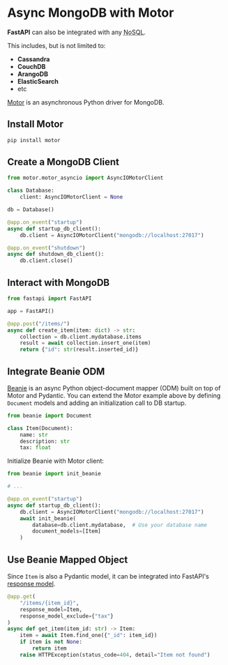 # Async MongoDB with Motor

**FastAPI** can also be integrated with any <abbr title="Distributed database (Big Data), also 'Not Only SQL'">NoSQL</abbr>.

This includes, but is not limited to:

* **Cassandra**
* **CouchDB**
* **ArangoDB**
* **ElasticSearch**
* etc

[Motor](https://motor.readthedocs.io/en/stable/index.html) is an asynchronous Python driver for MongoDB.

## Install Motor

```bash
pip install motor
```

## Create a MongoDB Client

```Python hl_lines="10"
from motor.motor_asyncio import AsyncIOMotorClient

class Database:
    client: AsyncIOMotorClient = None

db = Database()

@app.on_event("startup")
async def startup_db_client():
    db.client = AsyncIOMotorClient("mongodb://localhost:27017")

@app.on_event("shutdown")
async def shutdown_db_client():
    db.client.close()
```

## Interact with MongoDB

```Python hl_lines="7-8"
from fastapi import FastAPI

app = FastAPI()

@app.post("/items/")
async def create_item(item: dict) -> str:
    collection = db.client.mydatabase.items  
    result = await collection.insert_one(item)
    return {"id": str(result.inserted_id)}
```

## Integrate Beanie ODM

[Beanie](https://roman-right.github.io/beanie/) is an async Python object-document mapper (ODM) built on top of Motor and Pydantic.
You can extend the Motor example above by defining `Document` models and adding an initialization call to DB startup.

```Python
from beanie import Document

class Item(Document):
    name: str
    description: str
    tax: float
```

Initialize Beanie with Motor client:

```Python hl_lines="8-11"
from beanie import init_beanie

# ...

@app.on_event("startup")
async def startup_db_client():
    db.client = AsyncIOMotorClient("mongodb://localhost:27017")
    await init_beanie(
        database=db.client.mydatabase,  # Use your database name
        document_models=[Item]
    )
```

## Use Beanie Mapped Object

Since `Item` is also a Pydantic model, it can be integrated into FastAPI's [response model](https://fastapi.tiangolo.com/tutorial/response-model/).

```Python
@app.get(
    "/items/{item_id}",
    response_model=Item,
    response_model_exclude={"tax"}
)
async def get_item(item_id: str) -> Item:
    item = await Item.find_one({"_id": item_id})
    if item is not None:
        return item
    raise HTTPException(status_code=404, detail="Item not found")
```
